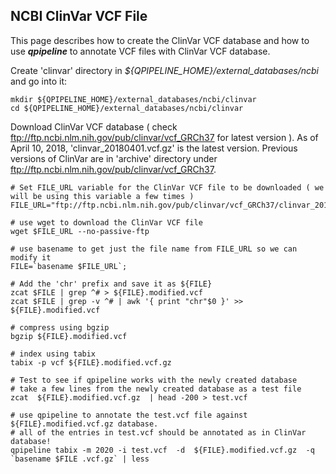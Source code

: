 ## NCBI ClinVar VCF File

This page describes how to create the ClinVar VCF database and how to use **_qpipeline_** to annotate VCF files with ClinVar VCF database.

Create 'clinvar' directory in *${QPIPELINE_HOME}/external_databases/ncbi* and go into it:
```
mkdir ${QPIPELINE_HOME}/external_databases/ncbi/clinvar 
cd ${QPIPELINE_HOME}/external_databases/ncbi/clinvar 

```

Download ClinVar VCF database ( check ftp://ftp.ncbi.nlm.nih.gov/pub/clinvar/vcf_GRCh37 for latest version ). As of April 10, 2018, 'clinvar_20180401.vcf.gz' is the latest version.  Previous versions of ClinVar are in 'archive' directory under ftp://ftp.ncbi.nlm.nih.gov/pub/clinvar/vcf_GRCh37. 
```
# Set FILE_URL variable for the ClinVar VCF file to be downloaded ( we will be using this variable a few times )
FILE_URL="ftp://ftp.ncbi.nlm.nih.gov/pub/clinvar/vcf_GRCh37/clinvar_20180401.vcf.gz"

# use wget to download the ClinVar VCF file
wget $FILE_URL --no-passive-ftp

# use basename to get just the file name from FILE_URL so we can modify it 
FILE=`basename $FILE_URL`;

# Add the 'chr' prefix and save it as ${FILE} 
zcat $FILE | grep ^# > ${FILE}.modified.vcf 
zcat $FILE | grep -v ^# | awk '{ print "chr"$0 }' >>  ${FILE}.modified.vcf 

# compress using bgzip 
bgzip ${FILE}.modified.vcf 

# index using tabix
tabix -p vcf ${FILE}.modified.vcf.gz 

# Test to see if qpipeline works with the newly created database
# take a few lines from the newly created database as a test file
zcat  ${FILE}.modified.vcf.gz  | head -200 > test.vcf 

# use qpipeline to annotate the test.vcf file against ${FILE}.modified.vcf.gz database.  
# all of the entries in test.vcf should be annotated as in ClinVar database!
qpipeline tabix -m 2020 -i test.vcf  -d  ${FILE}.modified.vcf.gz  -q `basename $FILE .vcf.gz` | less 

```
